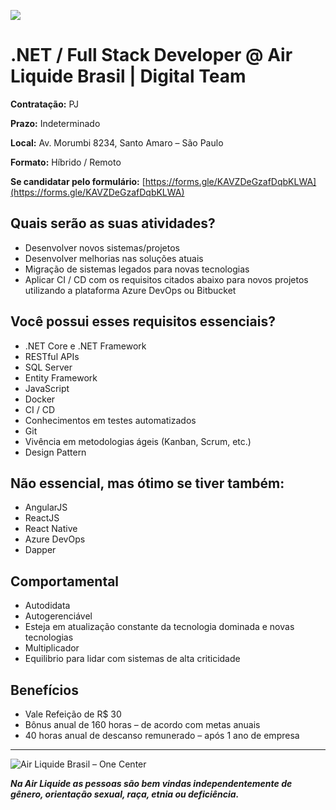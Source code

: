 ![](https://i.ibb.co/2Nx97fW/backend-stack.jpg)

# .NET / Full Stack Developer @ Air Liquide Brasil | Digital Team

**Contratação:** PJ

**Prazo:** Indeterminado

**Local:** Av. Morumbi 8234, Santo Amaro – São Paulo

**Formato:** Híbrido / Remoto

**Se candidatar pelo formulário:** [https://forms.gle/KAVZDeGzafDqbKLWA](https://forms.gle/KAVZDeGzafDqbKLWA)

## Quais serão as suas atividades?

- Desenvolver novos sistemas/projetos
- Desenvolver melhorias nas soluções atuais
- Migração de sistemas legados para novas tecnologias
- Aplicar CI / CD com os requisitos citados abaixo para novos projetos utilizando a plataforma Azure DevOps ou Bitbucket

## Você possui esses requisitos essenciais?
- .NET Core e .NET Framework
- RESTful APIs
- SQL Server
- Entity Framework
- JavaScript
- Docker
- CI / CD
- Conhecimentos em testes automatizados
- Git
- Vivência em metodologias ágeis (Kanban, Scrum, etc.)
- Design Pattern

## Não essencial, mas ótimo se tiver também:
- AngularJS
- ReactJS
- React Native
- Azure DevOps
- Dapper

## Comportamental

- Autodidata
- Autogerenciável
- Esteja em atualização constante da tecnologia dominada e novas tecnologias
- Multiplicador
- Equilibrio para lidar com sistemas de alta criticidade

## Benefícios

- Vale Refeição de R$ 30
- Bônus anual de 160 horas – de acordo com metas anuais
- 40 horas anual de descanso remunerado – após 1 ano de empresa

---

<img src="https://i.ibb.co/K60cQCn/Group-1.png" alt="Air Liquide Brasil – One Center" border="0" />

_**Na Air Liquide as pessoas são bem vindas independentemente de gênero, orientação sexual, raça, etnia ou deficiência.**_
